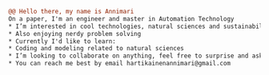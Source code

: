 
```diff
@@ Hello there, my name is Annimari
On a paper, I'm an engineer and master in Automation Technology
* I’m interested in cool technologies, natural sciences and sustainability
* Also enjoying nerdy problem solving
* Currently I'd like to learn:
* Coding and modeling related to natural sciences
* I’m looking to collaborate on anything, feel free to surprise and ask
* You can reach me best by email hartikainenannimari@gmail.com

```

<!---
hartian/hartian is a ✨ special ✨ repository because its `README.md` (this file) appears on your GitHub profile.
You can click the Preview link to take a look at your changes.
--->
